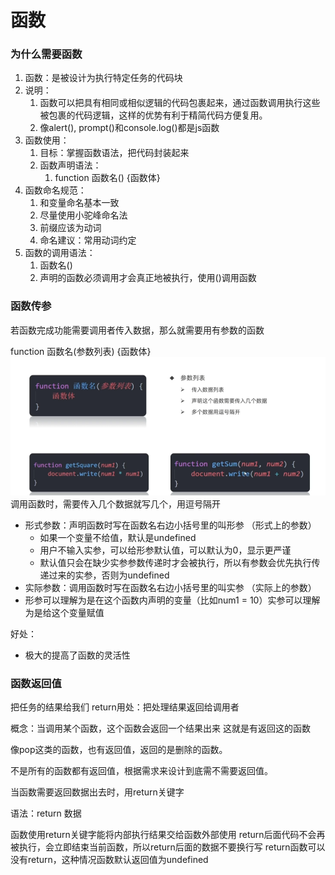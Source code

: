 # 函数

### 为什么需要函数

1. 函数：是被设计为执行特定任务的代码块
2. 说明：
   1. 函数可以把具有相同或相似逻辑的代码包裹起来，通过函数调用执行这些被包裹的代码逻辑，这样的优势有利于精简代码方便复用。
   2. 像alert(), prompt()和console.log()都是js函数
3. 函数使用：
   1. 目标：掌握函数语法，把代码封装起来
   2. 函数声明语法：
      1. function 函数名() {函数体}
4. 函数命名规范：
   1. 和变量命名基本一致
   2. 尽量使用小驼峰命名法
   3. 前缀应该为动词
   4. 命名建议：常用动词约定
5. 函数的调用语法：
   1. 函数名()
   2. 声明的函数必须调用才会真正地被执行，使用()调用函数

### 函数传参

若函数完成功能需要调用者传入数据，那么就需要用有参数的函数

function 函数名(参数列表) {函数体}
![alt text](image.png)
调用函数时，需要传入几个数据就写几个，用逗号隔开

- 形式参数：声明函数时写在函数名右边小括号里的叫形参 （形式上的参数）
  - 如果一个变量不给值，默认是undefined
  - 用户不输入实参，可以给形参默认值，可以默认为0，显示更严谨
  - 默认值只会在缺少实参参数传递时才会被执行，所以有参数会优先执行传递过来的实参，否则为undefined
- 实际参数：调用函数时写在函数名右边小括号里的叫实参 （实际上的参数）
- 形参可以理解为是在这个函数内声明的变量（比如num1 = 10）实参可以理解为是给这个变量赋值

好处：
- 极大的提高了函数的灵活性

### 函数返回值

把任务的结果给我们
return用处：把处理结果返回给调用者

概念：当调用某个函数，这个函数会返回一个结果出来
这就是有返回这的函数

像pop这类的函数，也有返回值，返回的是删除的函数。

不是所有的函数都有返回值，根据需求来设计到底需不需要返回值。

当函数需要返回数据出去时，用return关键字

语法：return 数据

函数使用return关键字能将内部执行结果交给函数外部使用
return后面代码不会再被执行，会立即结束当前函数，所以return后面的数据不要换行写
return函数可以没有return，这种情况函数默认返回值为undefined



